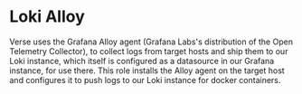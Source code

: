 # Loki Alloy
Verse uses the Grafana Alloy agent (Grafana Labs's distribution of the Open Telemetry Collector), to collect logs from target hosts and ship them to our Loki instance, which itself is configured as a datasource in our Grafana instance, for use there. This role installs the Alloy agent on the target host and configures it to push logs to our Loki instance for docker containers.